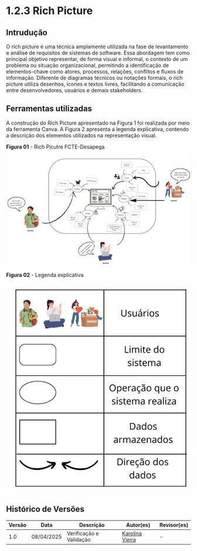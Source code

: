 # 1.2.3 Rich Picture

## Intrudução 

O rich picture é uma técnica amplamente utilizada na fase de levantamento e análise de requisitos de sistemas de software. Essa abordagem tem como principal objetivo representar, de forma visual e informal, o contexto de um problema ou situação organizacional, permitindo a identificação de elementos-chave como atores, processos, relações, conflitos e fluxos de informação. Diferente de diagramas técnicos ou notações formais, o rich picture utiliza desenhos, ícones e textos livres, facilitando a comunicação entre desenvolvedores, usuários e demais stakeholders.

## Ferramentas utilizadas 

A construção do Rich Picture apresentado na Figura 1 foi realizada por meio da ferramenta Canva. A Figura 2 apresenta a legenda explicativa, contendo a descrição dos elementos utilizados na representação visual.

**Figura 01** - Rich Picutre FCTE-Desapega

![Rich Picture](../assets/rich_picture.png)

**Figura 02** - Legenda explicativa

![Legenda Rich Picture](../assets/Legenda_richPicture.png)


## Histórico de Versões
| Versão | Data       | Descrição              | Autor(es)                                           | Revisor(es) |
|--------|------------|------------------------|-----------------------------------------------------|-------------|
| 1.0    | 08/04/2025 | Verificação e Validação | [Karolina Vieira](https://github.com/Karolina91) | -           |
